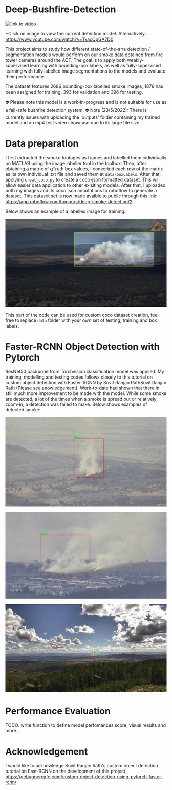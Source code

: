 # Deep-Bushfire-Detection
  [![link to video](https://img.youtube.com/vi/TxacQpGA7D0/0.jpg)](https://youtu.be/TxacQpGA7D0)

*Click on image to view the current detection model. Alternatively: https://www.youtube.com/watch?v=TxacQpGA7D0


This project aims to study how different state-of-the-arts detection / segmentation models would perform on our smoke data obtained from fire tower cameras around the ACT. The goal is to apply both weakly-supervised learning with bounding-box labels, as well as fully-supervised learning with fully labelled image segmentations to the models and evaluate their performance. 

The dataset features 2686 bounding-box labelled smoke images, 1879 has been assigned for training, 393 for validation and 396 for testing.

⛔️ Please note this model is a work-in-progress and is not suitable for use as a fail-safe bushfire detection system.
⛔️ Note (23/5/2022): There is currently issues with uploading the 'outputs' folder containing my trained model and an mp4 test video showcase due to its large file size.

# Data preparation
I first extracted the smoke footages as frames and labelled them individually on MATLAB using the image labeller tool in the toolbox. Then, after obtaining a matrix of gTruth box values, I converted each row of the matrix as its own individual .txt file and saved them at `data/boxLabels`. After that, applying `creat_coco.py` to create a coco-json formatted dataset. This will allow easier data application to other exisiting models. After that, I uploaded both my images and its coco json annotations to roboflow to generate a dataset. This dataset set is now made avaible to public through this link: https://app.roboflow.com/honours/deep-smoke-detection/2 

Below shows an example of a labelled image for training.

![Test Image](markdown_images/example2.png)




This part of the code can be used for custom coco dataset creation, feel free to replace `data` folder with your own set of testing, training and box labels. 

# Faster-RCNN Object Detection with Pytorch
ResNet50 backbone from Torchvision classification model was applied. My training, modelling and testing codes follows closely to this tutorial on custom object detection with Faster-RCNN by Sovit Ranjan RathSovit Ranjan Rath (Please see anowledgement). Work-to-date had shown that there in still much more improvement to be made with the model. While some smoke are detected, a lot of the times when a smoke is spread out or relatively zoom-in, a detection was failed to make. Below shows examples of detected smoke:

![Test Image2](markdown_images/Capture10.PNG)

![Test Image3](markdown_images/Capture16.PNG)

![Test Image4](markdown_images/Capture11.PNG)



# Performance Evaluation
TODO: write function to define model perfomances score, visual results and more...

# Acknowledgement
I would like to acknowledge Sovit Ranjan Rath's custom object detection tutorial on Fast-RCNN on the development of this project https://debuggercafe.com/custom-object-detection-using-pytorch-faster-rcnn/ 
